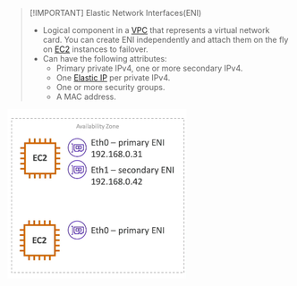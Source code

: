 
> [!IMPORTANT] Elastic Network Interfaces(ENI)
> - Logical component in a [VPC](AWS/Cloud%20Practitioner%20(CLF-C02)/04-Networking/10-Amazon%20Virtual%20Private%20Cloud(VPC).md) that represents a virtual network card. You can create ENI independently and attach them on the fly on [EC2](AWS/Cloud%20Practitioner%20(CLF-C02)/02-Compute%20in%20the%20Cloud/04-Amazon%20Elastic%20Compute%20Cloud(EC2).md) instances to failover.
> - Can have the following attributes:
> 	- Primary private IPv4, one or more secondary IPv4.
> 	- One [Elastic IP](AWS/AWS%20Solutions%20Architect%20Associate%20Certification%20SAA-C03/01-EC2/01-Private%20VS%20Public%20VS%20Elastic%20IP.md) per private IPv4.
> 	- One or more security groups.
> 	- A MAC address.

![](AWS/AWS%20Solutions%20Architect%20Associate%20Certification%20SAA-C03/img/Pasted%20image%2020241104154018.png)